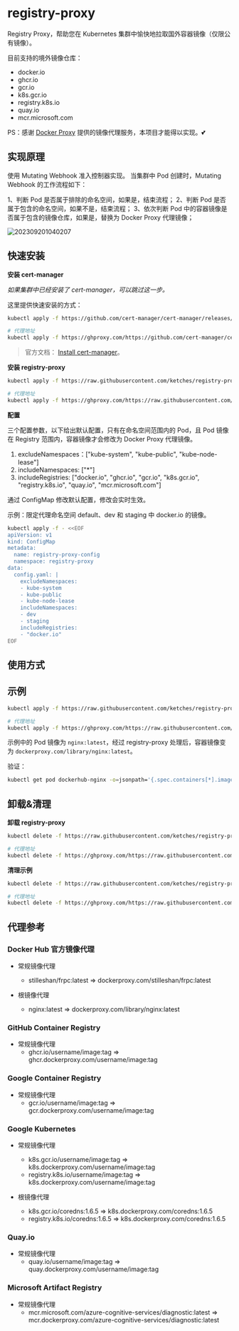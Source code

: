 # registry-proxy

Registry Proxy，帮助您在 Kubernetes 集群中愉快地拉取国外容器镜像（仅限公有镜像）。

目前支持的境外镜像仓库：

- docker.io
- ghcr.io
- gcr.io
- k8s.gcr.io
- registry.k8s.io
- quay.io
- mcr.microsoft.com

PS：感谢 [Docker Proxy](https://dockerproxy.com/) 提供的镜像代理服务，本项目才能得以实现。💕

## 实现原理

使用 Mutating Webhook 准入控制器实现。 当集群中 Pod 创建时，Mutating Webhook 的工作流程如下：

1、判断 Pod 是否属于排除的命名空间，如果是，结束流程；
2、判断 Pod 是否属于包含的命名空间，如果不是，结束流程；
3、依次判断 Pod 中的容器镜像是否属于包含的镜像仓库，如果是，替换为 Docker Proxy 代理镜像；

![202309201040207](https://pding.oss-cn-hangzhou.aliyuncs.com/images/202309201040207.png)

## 快速安装

**安装 cert-manager**

*如果集群中已经安装了 cert-manager，可以跳过这一步。*

这里提供快速安装的方式：

```bash
kubectl apply -f https://github.com/cert-manager/cert-manager/releases/download/v1.13.0/cert-manager.yaml

# 代理地址
kubectl apply -f https://ghproxy.com/https://github.com/cert-manager/cert-manager/releases/download/v1.13.0/cert-manager.yaml
```

> 官方文档： [Install cert-manager](https://cert-manager.io/docs/installation/)。

**安装 registry-proxy**

```bash
kubectl apply -f https://raw.githubusercontent.com/ketches/registry-proxy/master/deploy/manifests.yaml

# 代理地址
kubectl apply -f https://ghproxy.com/https://raw.githubusercontent.com/ketches/registry-proxy/master/deploy/manifests.yaml
```

**配置**

三个配置参数，以下给出默认配置，只有在命名空间范围内的 Pod，且 Pod 镜像在 Registry 范围内，容器镜像才会修改为 Docker Proxy 代理镜像。

1. excludeNamespaces：["kube-system", "kube-public", "kube-node-lease"]
2. includeNamespaces: ["*"]
3. includeRegistries: ["docker.io", "ghcr.io", "gcr.io", "k8s.gcr.io", "registry.k8s.io", "quay.io", "mcr.microsoft.com"]

通过 ConfigMap 修改默认配置，修改会实时生效。

示例：限定代理命名空间 default、dev 和 staging 中 docker.io 的镜像。

```bash
kubectl apply -f - <<EOF
apiVersion: v1
kind: ConfigMap
metadata:
  name: registry-proxy-config
  namespace: registry-proxy
data:
  config.yaml: |
    excludeNamespaces:
    - kube-system
    - kube-public
    - kube-node-lease
    includeNamespaces:
    - dev
    - staging
    includeRegistries:
    - "docker.io"
EOF
```

## 使用方式

## 示例

```bash
kubectl apply -f https://raw.githubusercontent.com/ketches/registry-proxy/master/examples/dockerhub-nginx.yaml

# 代理地址
kubectl apply -f https://ghproxy.com/https://raw.githubusercontent.com/ketches/registry-proxy/master/examples/dockerhub-nginx.yaml
```

示例中的 Pod 镜像为 `nginx:latest`，经过 registry-proxy 处理后，容器镜像变为 `dockerproxy.com/library/nginx:latest`。

验证：

```bash
kubectl get pod dockerhub-nginx -o=jsonpath='{.spec.containers[*].image}'
```

## 卸载&清理

**卸载 registry-proxy**

```bash
kubectl delete -f https://raw.githubusercontent.com/ketches/registry-proxy/master/deploy/manifests.yaml

# 代理地址
kubectl delete -f https://ghproxy.com/https://raw.githubusercontent.com/ketches/registry-proxy/master/deploy/manifests.yaml
```

**清理示例**

```bash
kubectl delete -f https://raw.githubusercontent.com/ketches/registry-proxy/master/examples/dockerhub-nginx.yaml

# 代理地址
kubectl delete -f https://ghproxy.com/https://raw.githubusercontent.com/ketches/registry-proxy/master/examples/dockerhub-nginx.yaml
```

## 代理参考

### Docker Hub 官方镜像代理

- 常规镜像代理
  - stilleshan/frpc:latest => dockerproxy.com/stilleshan/frpc:latest

- 根镜像代理
  - nginx:latest => dockerproxy.com/library/nginx:latest

### GitHub Container Registry

- 常规镜像代理
  - ghcr.io/username/image:tag => ghcr.dockerproxy.com/username/image:tag

### Google Container Registry

- 常规镜像代理
  - gcr.io/username/image:tag => gcr.dockerproxy.com/username/image:tag

### Google Kubernetes

- 常规镜像代理
  - k8s.gcr.io/username/image:tag => k8s.dockerproxy.com/username/image:tag
  - registry.k8s.io/username/image:tag => k8s.dockerproxy.com/username/image:tag

- 根镜像代理
  - k8s.gcr.io/coredns:1.6.5 => k8s.dockerproxy.com/coredns:1.6.5
  - registry.k8s.io/coredns:1.6.5 => k8s.dockerproxy.com/coredns:1.6.5

### Quay.io

- 常规镜像代理
  - quay.io/username/image:tag => quay.dockerproxy.com/username/image:tag

### Microsoft Artifact Registry

- 常规镜像代理
  - mcr.microsoft.com/azure-cognitive-services/diagnostic:latest => mcr.dockerproxy.com/azure-cognitive-services/diagnostic:latest
